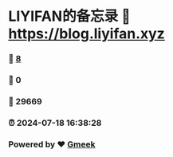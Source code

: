# LIYIFAN的备忘录 :link: https://blog.liyifan.xyz 
### :page_facing_up: [8](https://blog.liyifan.xyz/tag.html) 
### :speech_balloon: 0 
### :hibiscus: 29669 
### :alarm_clock: 2024-07-18 16:38:28 
### Powered by :heart: [Gmeek](https://github.com/Meekdai/Gmeek)
